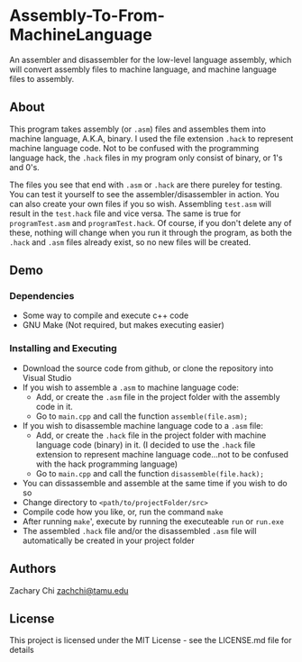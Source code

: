 # Assembly-To-From-MachineLanguage
An assembler and disassembler for the low-level language assembly, which will convert assembly files to machine language, and machine language files to assembly.

## About

This program takes assembly (or `.asm`) files and assembles them into machine language, A.K.A, binary. I used the file extension `.hack` to represent machine language code. Not to be confused with the programming language hack, the `.hack` files in my program only consist of binary, or 1's and 0's. 

The files you see that end with `.asm` or `.hack` are there pureley for testing. You can test it yourself to see the assembler/disassembler in action. You can also create your own files if you so wish. Assembling `test.asm` will result in the `test.hack` file and vice versa. The same is true for `programTest.asm` and `programTest.hack`. Of course, if you don't delete any of these, nothing will change when you run it through the program, as both the `.hack` and `.asm` files already exist, so no new files will be created.

## Demo


### Dependencies

* Some way to compile and execute c++ code
* GNU Make (Not required, but makes executing easier)

### Installing and Executing

* Download the source code from github, or clone the repository into Visual Studio
* If you wish to assemble a `.asm` to machine language code:
  * Add, or create the `.asm` file in the project folder with the assembly code in it.
  * Go to `main.cpp` and call the function `assemble(file.asm);`
* If you wish to disassemble machine language code to a `.asm` file:
  * Add, or create the `.hack` file in the project folder with machine language code (binary) in it. (I decided to use the `.hack` file extension to represent machine language code...not to be confused with the hack programming language)
  * Go to `main.cpp` and call the function `disassemble(file.hack);`
* You can dissassemble and assemble at the same time if you wish to do so
* Change directory to `<path/to/projectFolder/src>`
* Compile code how you like, or, run the command `make`
* After running `make`', execute by running the executeable `run` or `run.exe`
* The assembled `.hack` file and/or the disassembled `.asm` file will automatically be created in your project folder

## Authors

Zachary Chi
zachchi@tamu.edu

## License

This project is licensed under the MIT License - see the LICENSE.md file for details
